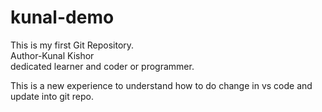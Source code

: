# kunal-demo
This is my first Git Repository.<br>
Author-Kunal Kishor<br>
dedicated learner and coder or programmer.
  

This is a new experience to understand how to 
do change in vs code and update into git repo.